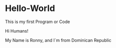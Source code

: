# Hello-World
This is my first Program or Code

Hi Humans!

My Name is Ronny, and I´m from Dominican Republic
